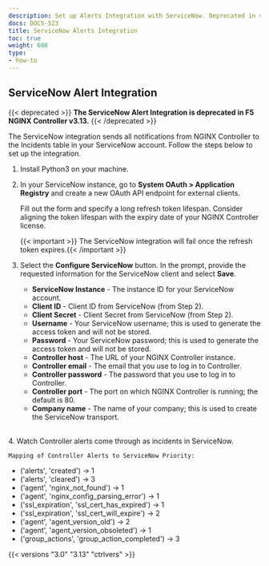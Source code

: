 ```yaml
---
description: Set up Alerts Integration with ServiceNow. Deprecated in v3.13.
docs: DOCS-523
title: ServiceNow Alerts Integration
toc: true
weight: 600
type:
- how-to
---
```



## ServiceNow Alert Integration

{{< deprecated >}}
**The ServiceNow Alert Integration is deprecated in F5 NGINX Controller v3.13.**
{{< /deprecated >}}

The ServiceNow integration sends all notifications from NGINX Controller to the Incidents table in your ServiceNow account. Follow the steps below to set up the integration.

1. Install Python3 on your machine.
2. In your ServiceNow instance, go to **System OAuth > Application Registry** and create a new OAuth API endpoint for external clients.

    Fill out the form and specify a long refresh token lifespan. Consider aligning the token lifespan with the expiry date of your NGINX Controller license.

    {{< important >}} The ServiceNow integration will fail once the refresh token expires.{{< /important >}}

3. Select the **Configure ServiceNow** button. In the prompt, provide the requested information for the ServiceNow client and select **Save**.

   - **ServiceNow Instance** - The instance ID for your ServiceNow account.
   - **Client ID** - Client ID from ServiceNow (from Step 2).
   - **Client Secret** - Client Secret from ServiceNow (from Step 2).
   - **Username** - Your ServiceNow username; this is used to generate the access token and will not be stored.
   - **Password** - Your ServiceNow password; this is used to generate the access token and will not be stored.
   - **Controller host** - The URL of your NGINX Controller instance.
   - **Controller email** - The email that you use to log in to Controller.
   - **Controller password** - The password that you use to log in to Controller.
   - **Controller port** - The port on which NGINX Controller is running; the default is 80.
   - **Company name** - The name of your company; this is used to create the ServiceNow transport.
<br>
4. Watch Controller alerts come through as incidents in ServiceNow.

    Mapping of Controller Alerts to ServiceNow Priority:

   - ('alerts', 'created')  → 1
   - ('alerts', 'cleared') → 3
   - ('agent', 'nginx_not_found') → 1
   - ('agent', 'nginx_config_parsing_error') → 1
   - ('ssl_expiration', 'ssl_cert_has_expired') → 1
   - ('ssl_expiration', 'ssl_cert_will_expire') → 2
   - ('agent', 'agent_version_old') → 2
   - ('agent', 'agent_version_obsoleted') → 1
   - ('group_actions', 'group_action_completed') → 3

{{< versions "3.0" "3.13" "ctrlvers" >}}

